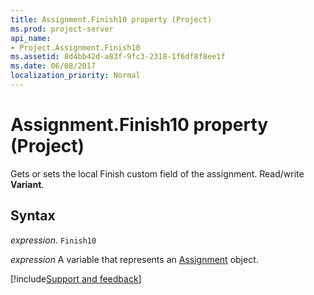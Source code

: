 ```yaml
---
title: Assignment.Finish10 property (Project)
ms.prod: project-server
api_name:
- Project.Assignment.Finish10
ms.assetid: 8d4bb42d-a83f-9fc3-2318-1f6df8f8ee1f
ms.date: 06/08/2017
localization_priority: Normal
---
```



# Assignment.Finish10 property (Project)

Gets or sets the local Finish custom field of the assignment. Read/write  **Variant**.


## Syntax

_expression_. `Finish10`

_expression_ A variable that represents an [Assignment](./Project.Assignment.md) object.

[!include[Support and feedback](~/includes/feedback-boilerplate.md)]